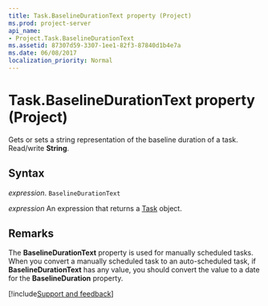 ```yaml
---
title: Task.BaselineDurationText property (Project)
ms.prod: project-server
api_name:
- Project.Task.BaselineDurationText
ms.assetid: 87307d59-3307-1ee1-82f3-87840d1b4e7a
ms.date: 06/08/2017
localization_priority: Normal
---
```



# Task.BaselineDurationText property (Project)

Gets or sets a string representation of the baseline duration of a task. Read/write  **String**.


## Syntax

_expression_. `BaselineDurationText`

 _expression_ An expression that returns a [Task](./Project.Task.md) object.


## Remarks

The  **BaselineDurationText** property is used for manually scheduled tasks. When you convert a manually scheduled task to an auto-scheduled task, if **BaselineDurationText** has any value, you should convert the value to a date for the **BaselineDuration** property.

[!include[Support and feedback](~/includes/feedback-boilerplate.md)]